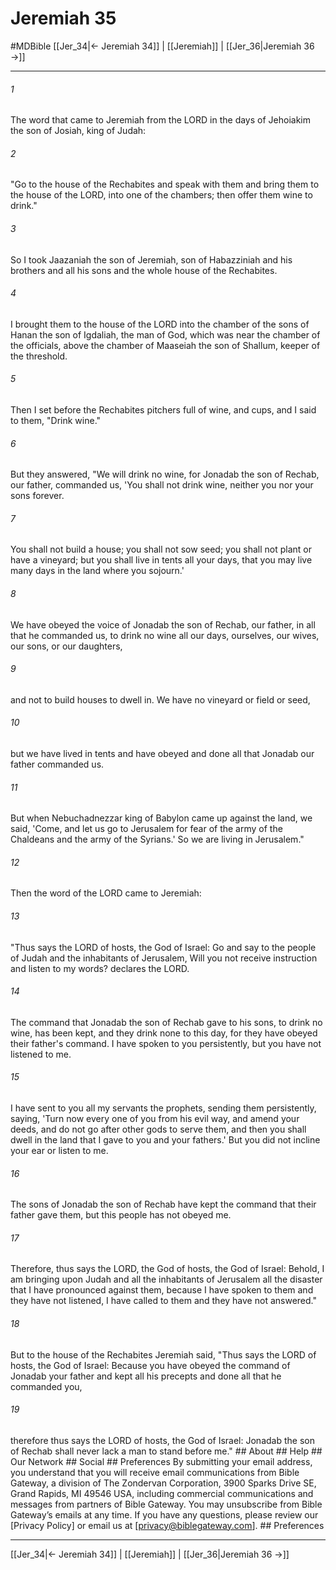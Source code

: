 # Jeremiah 35
#MDBible
[[Jer_34|← Jeremiah 34]] | [[Jeremiah]] | [[Jer_36|Jeremiah 36 →]]

***


###### 1 
The word that came to Jeremiah from the LORD in the days of Jehoiakim the son of Josiah, king of Judah: 

###### 2 
"Go to the house of the Rechabites and speak with them and bring them to the house of the LORD, into one of the chambers; then offer them wine to drink." 

###### 3 
So I took Jaazaniah the son of Jeremiah, son of Habazziniah and his brothers and all his sons and the whole house of the Rechabites. 

###### 4 
I brought them to the house of the LORD into the chamber of the sons of Hanan the son of Igdaliah, the man of God, which was near the chamber of the officials, above the chamber of Maaseiah the son of Shallum, keeper of the threshold. 

###### 5 
Then I set before the Rechabites pitchers full of wine, and cups, and I said to them, "Drink wine." 

###### 6 
But they answered, "We will drink no wine, for Jonadab the son of Rechab, our father, commanded us, 'You shall not drink wine, neither you nor your sons forever. 

###### 7 
You shall not build a house; you shall not sow seed; you shall not plant or have a vineyard; but you shall live in tents all your days, that you may live many days in the land where you sojourn.' 

###### 8 
We have obeyed the voice of Jonadab the son of Rechab, our father, in all that he commanded us, to drink no wine all our days, ourselves, our wives, our sons, or our daughters, 

###### 9 
and not to build houses to dwell in. We have no vineyard or field or seed, 

###### 10 
but we have lived in tents and have obeyed and done all that Jonadab our father commanded us. 

###### 11 
But when Nebuchadnezzar king of Babylon came up against the land, we said, 'Come, and let us go to Jerusalem for fear of the army of the Chaldeans and the army of the Syrians.' So we are living in Jerusalem." 

###### 12 
Then the word of the LORD came to Jeremiah: 

###### 13 
"Thus says the LORD of hosts, the God of Israel: Go and say to the people of Judah and the inhabitants of Jerusalem, Will you not receive instruction and listen to my words? declares the LORD. 

###### 14 
The command that Jonadab the son of Rechab gave to his sons, to drink no wine, has been kept, and they drink none to this day, for they have obeyed their father's command. I have spoken to you persistently, but you have not listened to me. 

###### 15 
I have sent to you all my servants the prophets, sending them persistently, saying, 'Turn now every one of you from his evil way, and amend your deeds, and do not go after other gods to serve them, and then you shall dwell in the land that I gave to you and your fathers.' But you did not incline your ear or listen to me. 

###### 16 
The sons of Jonadab the son of Rechab have kept the command that their father gave them, but this people has not obeyed me. 

###### 17 
Therefore, thus says the LORD, the God of hosts, the God of Israel: Behold, I am bringing upon Judah and all the inhabitants of Jerusalem all the disaster that I have pronounced against them, because I have spoken to them and they have not listened, I have called to them and they have not answered." 

###### 18 
But to the house of the Rechabites Jeremiah said, "Thus says the LORD of hosts, the God of Israel: Because you have obeyed the command of Jonadab your father and kept all his precepts and done all that he commanded you, 

###### 19 
therefore thus says the LORD of hosts, the God of Israel: Jonadab the son of Rechab shall never lack a man to stand before me." ## About ## Help ## Our Network ## Social ## Preferences By submitting your email address, you understand that you will receive email communications from Bible Gateway, a division of The Zondervan Corporation, 3900 Sparks Drive SE, Grand Rapids, MI 49546 USA, including commercial communications and messages from partners of Bible Gateway. You may unsubscribe from Bible Gateway&rsquo;s emails at any time. If you have any questions, please review our [Privacy Policy] or email us at [privacy@biblegateway.com]. ## Preferences

***

[[Jer_34|← Jeremiah 34]] | [[Jeremiah]] | [[Jer_36|Jeremiah 36 →]]
